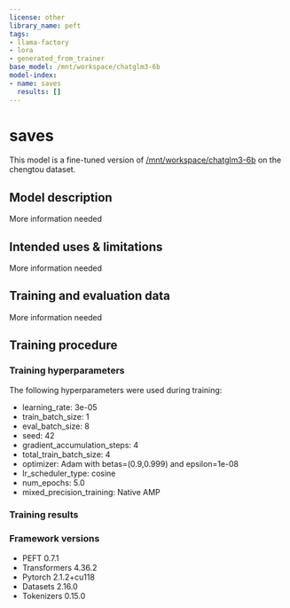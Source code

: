 ```yaml
---
license: other
library_name: peft
tags:
- llama-factory
- lora
- generated_from_trainer
base_model: /mnt/workspace/chatglm3-6b
model-index:
- name: saves
  results: []
---
```


<!-- This model card has been generated automatically according to the information the Trainer had access to. You
should probably proofread and complete it, then remove this comment. -->

# saves

This model is a fine-tuned version of [/mnt/workspace/chatglm3-6b](https://huggingface.co//mnt/workspace/chatglm3-6b) on the chengtou dataset.

## Model description

More information needed

## Intended uses & limitations

More information needed

## Training and evaluation data

More information needed

## Training procedure

### Training hyperparameters

The following hyperparameters were used during training:
- learning_rate: 3e-05
- train_batch_size: 1
- eval_batch_size: 8
- seed: 42
- gradient_accumulation_steps: 4
- total_train_batch_size: 4
- optimizer: Adam with betas=(0.9,0.999) and epsilon=1e-08
- lr_scheduler_type: cosine
- num_epochs: 5.0
- mixed_precision_training: Native AMP

### Training results



### Framework versions

- PEFT 0.7.1
- Transformers 4.36.2
- Pytorch 2.1.2+cu118
- Datasets 2.16.0
- Tokenizers 0.15.0